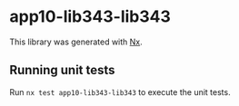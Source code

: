 # app10-lib343-lib343

This library was generated with [Nx](https://nx.dev).

## Running unit tests

Run `nx test app10-lib343-lib343` to execute the unit tests.
